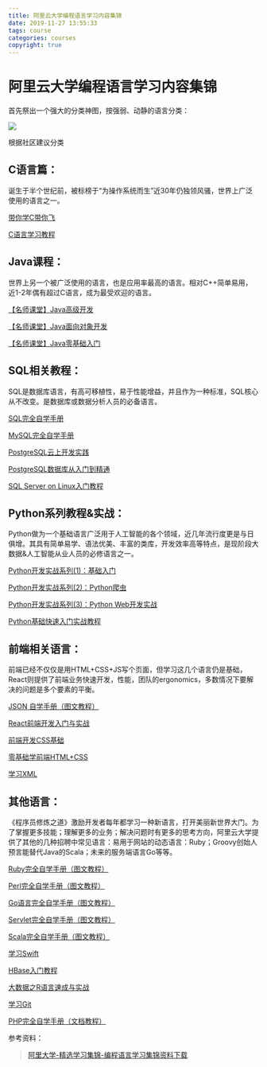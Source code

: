 ```yaml
---
title: 阿里云大学编程语言学习内容集锦
date: 2019-11-27 13:55:33
tags: course
categories: courses
copyright: true
---
```


# 阿里云大学编程语言学习内容集锦



首先祭出一个强大的分类神图，按强弱、动静的语言分类：

![](http://cdn.hkkhuang.cn/20191127114017.png)

<!--more-->

根据社区建议分类

## **C语言篇：**

诞生于半个世纪前，被标榜于“为操作系统而生”近30年仍独领风骚，世界上广泛使用的语言之一。

[带你学C带你飞](https://edu.aliyun.com/course/143)

[C语言学习教程](https://edu.aliyun.com/course/53)



## Java课程：

世界上另一个被广泛使用的语言，也是应用率最高的语言。相对C++简单易用，近1-2年偶有超过C语言，成为最受欢迎的语言。

[【名师课堂】Java高级开发](https://edu.aliyun.com/course/36)

[【名师课堂】Java面向对象开发](https://edu.aliyun.com/course/35)

[【名师课堂】Java零基础入门](https://edu.aliyun.com/course/34)



## SQL相关教程：

SQL是数据库语言，有高可移植性，易于性能增益，并且作为一种标准，SQL核心从不改变。是数据库或数据分析人员的必备语言。

[SQL完全自学手册](https://edu.aliyun.com/course/467)

[MySQL完全自学手册](https://edu.aliyun.com/course/479)

[PostgreSQL云上开发实践](https://edu.aliyun.com/course/836)

[PostgreSQL数据库从入门到精通](https://edu.aliyun.com/course/52)

[SQL Server on Linux入门教程](https://edu.aliyun.com/course/51)



## Python系列教程&实战：

Python做为一个基础语言广泛用于人工智能的各个领域，近几年流行度更是与日俱增。其具有简单易学、语法优美、丰富的类库，开发效率高等特点，是现阶段大数据&人工智能从业人员的必修语言之一。

[Python开发实战系列(1)：基础入门](https://edu.aliyun.com/course/1370)

[Python开发实战系列(2)：Python爬虫](https://edu.aliyun.com/course/1369)

[Python开发实战系列(3)：Python Web开发实战](https://edu.aliyun.com/course/1368)

[Python基础快速入门实战教程](https://edu.aliyun.com/course/154)



## 前端相关语言：

前端已经不仅仅是用HTML+CSS+JS写个页面，但学习这几个语言仍是基础，React则提供了前端业务快速开发，性能，团队的ergonomics，多数情况下要解决的问题是多个要素的平衡。

[JSON 自学手册（图文教程）](https://edu.aliyun.com/course/462)

[React前端开发入门与实战](https://edu.aliyun.com/course/29)

[前端开发CSS基础](https://edu.aliyun.com/course/24)

[零基础学前端HTML+CSS](https://edu.aliyun.com/course/81)

[学习XML](https://edu.aliyun.com/course/490)



## 其他语言：

《程序员修炼之道》激励开发者每年都学习一种新语言，打开美丽新世界大门。为了掌握更多技能；理解更多的业务；解决问题时有更多的思考方向，阿里云大学提供了其他的几种招聘中常见语言：易用于网站的动态语言：Ruby；Groovy创始人预言能替代Java的Scala；未来的服务端语言Go等等。

[Ruby完全自学手册（图文教程）](https://edu.aliyun.com/course/508)

[Perl完全自学手册（图文教程）](https://edu.aliyun.com/course/507)

[Go语言完全自学手册（图文教程）](https://edu.aliyun.com/course/499)

[Servlet完全自学手册（图文教程）](https://edu.aliyun.com/course/498)

[Scala完全自学手册（图文教程）](https://edu.aliyun.com/course/495)

[学习Swift](https://edu.aliyun.com/course/492)

[HBase入门教程](https://edu.aliyun.com/course/73)

[大数据之R语言速成与实战](https://edu.aliyun.com/course/27)

[学习Git](https://edu.aliyun.com/course/489)

[PHP完全自学手册（文档教程）](https://edu.aliyun.com/course/509)



参考资料：

> [阿里大学-精选学习集锦-编程语言学习集锦资料下载](https://edu.aliyun.com/promotion/196?spm=5176.10731425.0.0.2d886c16b5DEqz)